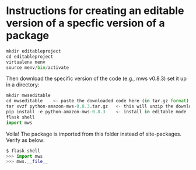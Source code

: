 # Instructions for creating an editable version of a specfic version of a package
```python
mkdir editableproject
cd editableproject
virtualenv menv
source menv/bin/activate
```
Then download the specific version of the code (e.g., mws v0.8.3)
set it up in a directory:
```python
mkdir mwseditable
cd mwseditable    <- paste the downloaded code here (in tar.gz format)
tar xvzf python-amazon-mws-0.8.3.tar.gz   <- this will unzip the downloaded code
pip install -e python-amazon-mws-0.8.3    <- install in editable mode
flask shell
import mws
```
Voila! The package is imported from this folder instead of site-packages. Verify as below:
```python
$ flask shell
>>> import mws
>>> mws.__file__
```
